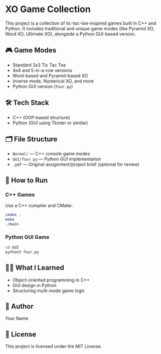 # XO Game Collection

This project is a collection of tic-tac-toe-inspired games built in C++ and Python. It includes traditional and unique game modes (like Pyramid XO, Word XO, Ultimate XO), alongside a Python GUI-based version.

## 🎮 Game Modes
- Standard 3x3 Tic Tac Toe
- 4x4 and 5-in-a-row versions
- Word-based and Pyramid-based XO
- Inverse mode, Numerical XO, and more
- Python GUI version (`four.py`)

## 🛠️ Tech Stack
- C++ (OOP-based structure)
- Python (GUI using Tkinter or similar)

## 🗂️ File Structure
- `Normal/` — C++ console game modes
- `GUI/four.py` — Python GUI implementation
- `.pdf` — Original assignment/project brief (optional for review)

## 🚀 How to Run

### C++ Games
Use a C++ compiler and CMake:
```bash
cmake .
make
./main
```

### Python GUI Game
```bash
cd GUI
python3 four.py
```

## 👨‍💻 What I Learned
- Object-oriented programming in C++
- GUI design in Python
- Structuring multi-mode game logic

## 👤 Author
Your Name

## 📜 License
This project is licensed under the MIT License.
